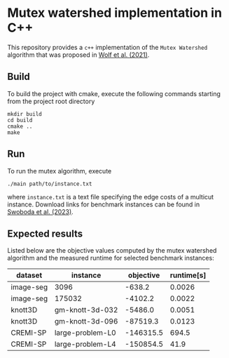 # Mutex watershed implementation in C++

This repository provides a `c++` implementation of the `Mutex Watershed` algorithm that was proposed in [Wolf et al. (2021)](https://ieeexplore.ieee.org/abstract/document/9036993).

## Build
To build the project with cmake, execute the following commands starting from the project root directory
```
mkdir build
cd build
cmake ..
make
```

## Run

To run the mutex algorithm, execute
```
./main path/to/instance.txt
```
where `instance.txt` is a text file specifying the edge costs of a multicut instance. 
Download links for benchmark instances can be found in [Swoboda et al. (2023)](https://arxiv.org/abs/2202.03574).

## Expected results
Listed below are the objective values computed by the mutex watershed algorithm and the measured runtime for selected benchmark instances:

|dataset|instance|objective|runtime[s]|
|---|---|---|---|
|image-seg|3096|-638.2|0.0026|
|image-seg|175032|-4102.2|0.0022|
|knott3D|gm-knott-3d-032|-5486.0|0.0051|
|knott3D|gm-knott-3d-096|-87519.3|0.0123|
|CREMI-SP|large-problem-L0|-146315.5|694.5|
|CREMI-SP|large-problem-L4|-150854.5|41.9|